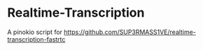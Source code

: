 # Realtime-Transcription

A pinokio script for https://github.com/SUP3RMASS1VE/realtime-transcription-fastrtc

